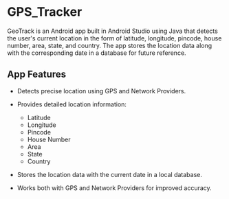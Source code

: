 # GPS_Tracker

GeoTrack is an Android app built in Android Studio using Java that detects the user's current location in the form of latitude, longitude, pincode, house number, area, state, and country. The app stores the location data along with the corresponding date in a database for future reference.

## App Features

- Detects precise location using GPS and Network Providers.

- Provides detailed location information:
  - Latitude
  - Longitude
  - Pincode
  - House Number
  - Area
  - State
  - Country

- Stores the location data with the current date in a local database.

- Works both with GPS and Network Providers for improved accuracy.
